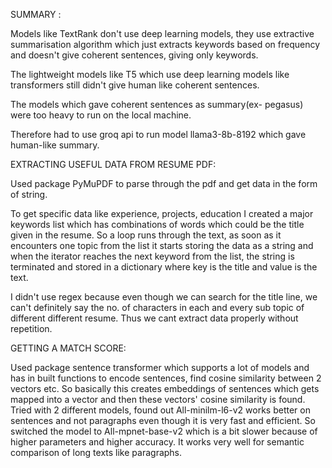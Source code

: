 
SUMMARY : 

Models like TextRank  don't use deep learning models, they use extractive summarisation  algorithm which just extracts keywords based on frequency and doesn't give coherent sentences, giving only keywords. 

The lightweight models like T5 which use deep learning models like transformers still didn't give human like coherent sentences. 

The models which gave coherent sentences as summary(ex- pegasus) were too heavy to run on the local machine. 

Therefore had to use groq api to run model llama3-8b-8192 which gave human-like summary.

EXTRACTING USEFUL DATA FROM RESUME PDF:

Used package PyMuPDF to parse through the pdf and get data in the form of string. 

To get specific data like experience, projects, education I created a major keywords list which has combinations of words which could  be the title given in the resume. So a loop runs through the text, as soon as it encounters one topic from the list it starts storing the data as a string and when the iterator reaches the next keyword from the list, the string is terminated and stored in a dictionary where key is the title and value is the text. 

I didn't use regex because even though we can search for  the title line, we can't definitely say the no. of characters in each and every sub topic of different different resume. Thus we cant extract data properly without repetition. 

GETTING A MATCH SCORE:

Used package sentence transformer which supports a lot of models and has in built functions to encode sentences, find cosine similarity between 2 vectors etc. So basically this creates embeddings of sentences which gets mapped into a vector and then these vectors' cosine similarity is found. Tried with 2 different models, found out All-minilm-l6-v2 works better on sentences and not paragraphs even though it is very fast and efficient. So switched the model to All-mpnet-base-v2 which is a bit slower because of higher parameters and higher accuracy. It works very well for semantic comparison of long texts like paragraphs.
